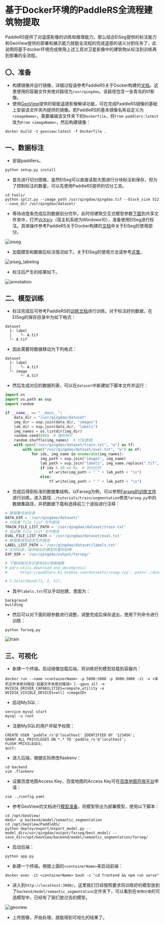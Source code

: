 # 基于Docker环境的PaddleRS全流程建筑物提取

PaddleRS提供了对遥感影像的训练和推理能力，那么结合EISeg提供的标注能力和GeoView提供的部署和展示能力就能全流程的完成遥感的语义分割任务了，此说明将基于docker环境完成使用上述工具对卫星影像中的建筑物从标注到训练再到部署的全流程。

## 〇、准备

- 构建镜像并运行镜像，详细过程请参考PaddleRS关于Docker构建的[文档](../../docs/docker_cn.md)。这里使用的容器文件夹绝对路径为`/usr/qingdao`。该路径包含一张青岛的tif影像。
- 使用[GeoView](https://github.com/PaddleCV-SIG/GeoView/tree/develop)提供的智能遥感影像解译功能，可在完成PaddleRS镜像的基础上安装该文件夹内提供的镜像。若PaddleRS的基本镜像名称自定义为`<imageName>`，需要编辑该文件夹下的`Dockerfile`，将`From paddlers:latest`改为`From <imageName>`，然后构建镜像：

```shell
docker build -t geoview:latest -f Dockerfile .
```

## 一、数据标注

- 安装paddlers。

```shell
python setup.py install
```

- 首先进行切分图像，虽然EISeg可以直接读取大图进行分块标注和保存，但为了控制标注的数量，可以先使用PaddleRS提供的切分工具。

```shell
cd tools/
python split.py --image_path /usr/qingdao/qingdao.tif --block_size 512 --save_dir /usr/qingdao/dataset/
```

- 等待进度条完成后则数据划分完毕。此时将建筑交互式模型参数[下载](https://paddleseg.bj.bcebos.com/eiseg/0.4/static_hrnet18_ocr48_rsbuilding_instance.zip)到共享文件夹中，打开[VcXsrv](https://sourceforge.net/projects/vcxsrv/)（宿主机系统为Windows10），准备使用EISeg进行标注。具体操作参考PaddleRS关于Docker构建的[文档](../docker/README.md)中关于EISeg的使用部分。

![eiseg](https://user-images.githubusercontent.com/71769312/222040539-34a369f3-6da8-4047-a3a5-ebf9b831d175.png)

- 加载模型和数据后标注情况如下。关于EISeg的使用方法请参考[这里](https://github.com/PaddlePaddle/PaddleSeg/blob/release/2.8/EISeg/docs/image.md)。

![eiseg_labeling](https://user-images.githubusercontent.com/71769312/222041481-da2398e4-b312-418f-9cf7-e2c22badfe8a.png)

- 标注后产生的结果如下。

![annotation](https://user-images.githubusercontent.com/71769312/222097042-6f65048e-c20b-4650-a33a-516bb4bb7963.png)

## 二、模型训练

- 标注完成后可参考PaddleRS的[训练文档](../../tutorials/train/README.md)进行训练。对于标注好的数据，在EISeg的保存目录中为如下格式：

```
dataset
  ├- label
  |    └- A.tif
  └- A.tif
```

- 因此需要将数据移动为下列格式：

```
dataset
  ├- label
  |    └- A.tif
  └- image
       └- A.tif
```

- 然后生成对应的数据列表，可以在`dataset`中新建如下脚本文件并运行：

```python
import os
import os.path as osp
import random

if __name__ == "__main__":
    data_dir = "/usr/qingdao/dataset"
    img_dir = osp.join(data_dir, "images")
    lab_dir = osp.join(data_dir, "labels")
    img_names = os.listdir(img_dir)
    random.seed(888)  # 随机种子
    random.shuffle(img_names)  # 打乱数据
    with open("/usr/qingdao/dataset/train.txt", "w") as tf:
        with open("/usr/qingdao/dataset/eval.txt", "w") as ef:
            for idx, img_name in enumerate(img_names):
                img_path = osp.join("images", img_name)
                lab_path = osp.join("labels", img_name.replace(".tif", "_mask.tif"))
                if idx % 10 == 0:  # 划分比列
                    ef.write(img_path + " " + lab_path + "\n")
                else:
                    tf.write(img_path + " " + lab_path + "\n")
```

- 完成后得到标准的数据集结构，以Farseg为例，可以参照[Farseg的训练文件](../../tutorials/train/segmentation/farseg.py)进行训练。进入路径`../tutorials/train/segmentation`修改`farseg.py`中的数据集路径，并把数据下载和选择前三个波段进行注释：

```python
# 数据集存放目录
DATA_DIR = '/usr/qingdao/dataset/'
# 训练集`file_list`文件路径
TRAIN_FILE_LIST_PATH = '/usr/qingdao/dataset/train.txt'
# 验证集`file_list`文件路径
EVAL_FILE_LIST_PATH = '/usr/qingdao/dataset/eval.txt'
# 数据集类别信息文件路径
LABEL_LIST_PATH = '/usr/qingdao/dataset/labels.txt'
# 实验目录，保存输出的模型权重和结果
EXP_DIR = '/usr/qingdao/output/farseg/'

# 下载和解压多光谱地块分类数据集
# pdrs.utils.download_and_decompress(
#     'https://paddlers.bj.bcebos.com/datasets/rsseg.zip', path='./data/')

# T.SelectBand([1, 2, 3]),
```

- 其中`labels.txt`可以手动创建，里面为：

```
background
building
```

- 然后可以对下面的超参数进行调整，调整完成后保存退出，使用下列命令进行训练：

```shell
python farseg.py
```

![train](https://github.com/geoyee/img-bed/assets/71769312/03920e88-97cf-40d5-b468-29fa1c4da57d)

## 三、可视化

- 新建一个终端，启动镜像加载后端，将训练好的模型挂载到容器内：

```shell
docker run --name <containerName> -p 5008:5008 -p 3000:3000 -it -v <本机文件夹绝对路径:容器文件夹绝对路径> [--gpus all -e NVIDIA_DRIVER_CAPABILITIES=compute,utility -e NVIDIA_VISIBLE_DEVICES=all] <imageID>
```

- 启动MySQL：

```shell
service mysql start
mysql -u root
```

- 注册MySQL的用户并赋予权限：

```shell
CREATE USER 'paddle_rs'@'localhost' IDENTIFIED BY '123456';
GRANT ALL PRIVILEGES ON *.* TO 'paddle_rs'@'localhost';
FLUSH PRIVILEGES;
quit;
```

- 进入后端，根据实际修改flaskenv：

```shell
cd backend
vim .flaskenv
```

- 设置百度地图Access Key，百度地图的Access Key可在[百度地图开放平台](http://lbsyun.baidu.com/apiconsole/key?application=key)申请：

```shell
vim ../config.yaml
```

- 参考GeoView的文档进行[模型准备](https://github.com/geoyee/GeoView/blob/develop/docs/dev.md)，将模型导出为部署模型，使用以下脚本：

```shell
cd /opt/GeoView/
mkdir -p backend/model/semantic_segmentation
cd /opt/GeoView/PaddleRS/
python deploy/export/export_model.py --model_dir=/usr/qingdao/output/farseg/best_model/ --save_dir=/opt/GeoView/backend/model/semantic_segmentation/farseg/
```

- 启动后端：

```shell
python app.py
```

- 新建一个终端，根据上面的`<containerName>`来启动前端：

```shell
docker exec -it <containerName> bash -c "cd frontend && npm run serve"
```

- 进入到`http://localhost:3000/`，这里我们已经按照要求将训练好的模型放到了`backend/model/semantic_segmentation`文件夹下，可以看到在`地物分类`的可选模型中，已经有了我们放过去的模型。

![geoview](https://github.com/geoyee/img-bed/assets/71769312/7228c87c-5d2a-4e4a-bd98-b76a6a791b68)

- 上传图像，开始处理，就能得到可视化的结果了。
